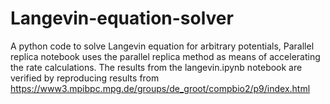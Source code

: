 # Langevin-equation-solver
A python code to solve Langevin equation for arbitrary potentials, Parallel replica notebook uses the parallel replica method as means of accelerating the rate calculations. The results from the langevin.ipynb notebook are verified by reproducing results from https://www3.mpibpc.mpg.de/groups/de_groot/compbio2/p9/index.html
